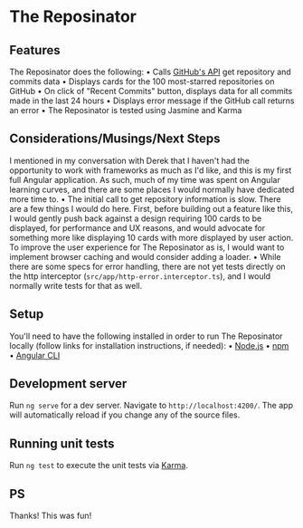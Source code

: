 # The Reposinator

## Features
The Reposinator does the following:
• Calls [GitHub's API](https://developer.github.com/v3/) get repository and commits data
• Displays cards for the 100 most-starred repositories on GitHub
• On click of "Recent Commits" button, displays data for all commits made in the last 24 hours
• Displays error message if the GitHub call returns an error
• The Reposinator is tested using Jasmine and Karma

## Considerations/Musings/Next Steps
I mentioned in my conversation with Derek that I haven't had the opportunity to work with frameworks as much as I'd like, and this is my first full Angular application. As such, much of my time was spent on Angular learning curves, and there are some places I would normally have dedicated more time to.
• The initial call to get repository information is slow. There are a few things I would do here. First, before building out a feature like this, I would gently push back against a design requiring 100 cards to be displayed, for performance and UX reasons, and would advocate for something more like displaying 10 cards with more displayed by user action. To improve the user experience for The Reposinator as is, I would want to implement browser caching and would consider adding a loader.
• While there are some specs for error handling, there are not yet tests directly on the http interceptor (`src/app/http-error.interceptor.ts`), and I would normally write tests for that as well.

## Setup
You'll need to have the following installed in order to run The Reposinator locally (follow links for installation instructions, if needed):
• [Node.js](https://nodejs.org/en/download/)
• [npm](https://www.npmjs.com/get-npm)
• [Angular CLI](https://www.npmjs.com/package/@angular/cli)

## Development server

Run `ng serve` for a dev server. Navigate to `http://localhost:4200/`. The app will automatically reload if you change any of the source files.

## Running unit tests

Run `ng test` to execute the unit tests via [Karma](https://karma-runner.github.io).

## PS
Thanks! This was fun!